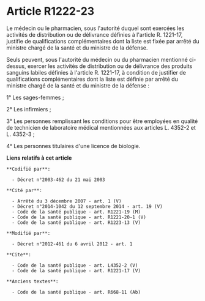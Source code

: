 # Article R1222-23

Le médecin ou le pharmacien, sous l'autorité duquel sont exercées les activités de distribution ou de délivrance définies à
l'article R. 1221-17, justifie de qualifications complémentaires dont la liste est fixée par arrêté du ministre chargé de la
santé et du ministre de la défense. 

Seuls peuvent, sous l'autorité du médecin ou du pharmacien mentionné ci-dessus, exercer les activités de distribution ou de
délivrance des produits sanguins labiles définies à l'article R. 1221-17, à condition de justifier de qualifications
complémentaires dont la liste est définie par arrêté du ministre chargé de la santé et du ministre de la défense : 

1° Les sages-femmes ; 

2° Les infirmiers ; 

3° Les personnes remplissant les conditions pour être employées en qualité de technicien de laboratoire médical mentionnées
aux articles L. 4352-2 et L. 4352-3 ; 

4° Les personnes titulaires d'une licence de biologie.

**Liens relatifs à cet article**

	**Codifié par**:

	  - Décret n°2003-462 du 21 mai 2003

	**Cité par**:

	  - Arrêté du 3 décembre 2007 - art. 1 (V)
	  - Décret n°2014-1042 du 12 septembre 2014 - art. 19 (V)
	  - Code de la santé publique - art. R1221-19 (M)
	  - Code de la santé publique - art. R1221-20-1 (V)
	  - Code de la santé publique - art. R1223-13 (V)

	**Modifié par**:

	  - Décret n°2012-461 du 6 avril 2012 - art. 1

	**Cite**:

	  - Code de la santé publique - art. L4352-2 (V)
	  - Code de la santé publique - art. R1221-17 (V)

	**Anciens textes**:

	  - Code de la santé publique - art. R668-11 (Ab)
